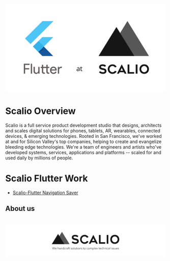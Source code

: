 <!--![Flutter at Scalio](assets/BazelAtScalioCrop.jpg)-->
![Flutter at Scalio](assets/flutter-at-scalio.svg?sanitize=true)

# Scalio Overview

Scalio is a full service product development studio that designs, architects and scales digital solutions for phones, tablets, AR, wearables, connected devices, & emerging technologies. Rooted in San Francisco, we've worked at and for Silicon Valley's top companies, helping to create and evangelize bleeding edge technologies. We're a team of engineers and artists who've developed systems, services, applications and platforms -- scaled for and used daily by millions of people. 

# Scalio Flutter Work

- [Scalio-Flutter Navigation Saver](https://github.com/scalio/flutter_navigation_saver)

## About us
<p align="center">
    <br/>
    <a href="https://scal.io/">
        <img src="https://raw.githubusercontent.com/scalio/flutter/master/assets/scalio-logo.svg?sanitize=true" />
    </a>
    <br/>
</p>
